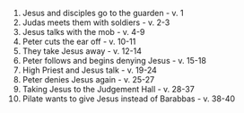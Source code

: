 1. Jesus and disciples go to the guarden - v. 1
2. Judas meets them with soldiers - v. 2-3
3. Jesus talks with the mob - v. 4-9
4. Peter cuts the ear off - v. 10-11
5. They take Jesus away - v. 12-14
6. Peter follows and begins denying Jesus - v. 15-18
7. High Priest and Jesus talk - v. 19-24
8. Peter denies Jesus again - v. 25-27 
9. Taking Jesus to the Judgement Hall - v. 28-37
10. Pilate wants to give Jesus instead of Barabbas - v. 38-40
